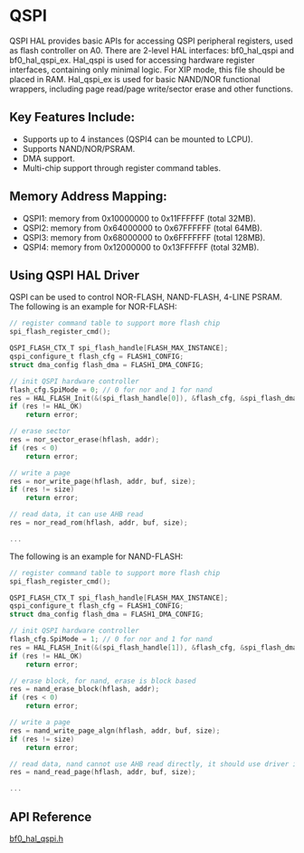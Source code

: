 # QSPI

QSPI HAL provides basic APIs for accessing QSPI peripheral registers, used as flash controller on A0. There are 2-level HAL interfaces: bf0_hal_qspi and bf0_hal_qspi_ex.
Hal_qspi is used for accessing hardware register interfaces, containing only minimal logic. For XIP mode, this file should be placed in RAM. Hal_qspi_ex is used for basic NAND/NOR functional wrappers, including page read/page write/sector erase and other functions.

## Key Features Include:
- Supports up to 4 instances (QSPI4 can be mounted to LCPU).
- Supports NAND/NOR/PSRAM.
- DMA support.
- Multi-chip support through register command tables.

## Memory Address Mapping:
 - QSPI1: memory from 0x10000000 to 0x11FFFFFF (total 32MB). 
 - QSPI2: memory from 0x64000000 to 0x67FFFFFF (total 64MB). 
 - QSPI3: memory from 0x68000000 to 0x6FFFFFFF (total 128MB).
 - QSPI4: memory from 0x12000000 to 0x13FFFFFF (total 32MB).

## Using QSPI HAL Driver
QSPI can be used to control NOR-FLASH, NAND-FLASH, 4-LINE PSRAM. The following is an example for NOR-FLASH:

```c
// register command table to support more flash chip
spi_flash_register_cmd();

QSPI_FLASH_CTX_T spi_flash_handle[FLASH_MAX_INSTANCE];
qspi_configure_t flash_cfg = FLASH1_CONFIG;
struct dma_config flash_dma = FLASH1_DMA_CONFIG;

// init QSPI hardware controller 
flash_cfg.SpiMode = 0; // 0 for nor and 1 for nand
res = HAL_FLASH_Init(&(spi_flash_handle[0]), &flash_cfg, &spi_flash_dma_handle[0], &flash_dma, BSP_GetFlash1DIV());
if (res != HAL_OK)
    return error;

// erase sector 
res = nor_sector_erase(hflash, addr);
if (res < 0)
    return error;

// write a page	
res = nor_write_page(hflash, addr, buf, size);
if (res != size)
    return error;

// read data, it can use AHB read 
res = nor_read_rom(hflash, addr, buf, size);

...
```

The following is an example for NAND-FLASH:

```c
// register command table to support more flash chip
spi_flash_register_cmd();

QSPI_FLASH_CTX_T spi_flash_handle[FLASH_MAX_INSTANCE];
qspi_configure_t flash_cfg = FLASH1_CONFIG;
struct dma_config flash_dma = FLASH1_DMA_CONFIG;

// init QSPI hardware controller 
flash_cfg.SpiMode = 1; // 0 for nor and 1 for nand
res = HAL_FLASH_Init(&(spi_flash_handle[1]), &flash_cfg, &spi_flash_dma_handle[1], &flash_dma, BSP_GetFlash2DIV());
if (res != HAL_OK)
    return error;

// erase block, for nand, erase is block based 
res = nand_erase_block(hflash, addr);
if (res < 0)
    return error;

// write a page	
res = nand_write_page_algn(hflash, addr, buf, size);
if (res != size)
    return error;

// read data, nand cannot use AHB read directly, it should use driver interface
res = nand_read_page(hflash, addr, buf, size);

...
```

## API Reference
[bf0_hal_qspi.h](hal-qspi)